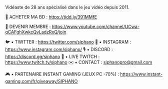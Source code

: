 Vidéaste de 28 ans spécialisé dans le jeu vidéo depuis 2011.

📖 ACHETER MA BD : https://tidd.ly/391MMfE

💎 DEVENIR MEMBRE : https://www.youtube.com/channel/UCwa-qCAFghXwkcQvLadzRxQ/join

🐦 ▪ TWITTER : https://twitter.com/siphano
📸 ▪ INSTAGRAM : https://www.instagram.com/siphano/
🎙 ▪ DISCORD : https://discord.gg/siphano
🔴 ▪ LIVE TWITCH : https://www.twitch.tv/siphano
✉️ ▪ CONTACT : siphanopro@gmail.com


🎮 ▪ PARTENAIRE INSTANT GAMING (JEUX PC -70%) : https://www.instant-gaming.com/fr/giveaway/SIPHANO
